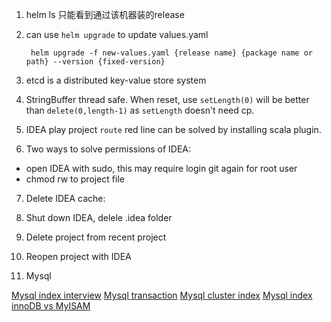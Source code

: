1. helm ls 只能看到通过该机器装的release

2. can use `helm upgrade` to update values.yaml

        helm upgrade -f new-values.yaml {release name} {package name or path} --version {fixed-version}

3. etcd is a distributed key-value store system

4. StringBuffer thread safe. When reset, use `setLength(0)` will be better than `delete(0,length-1)` as `setLength` doesn't need cp.

5. IDEA play project `route` red line can be solved by installing scala plugin. 

6. Two ways to solve permissions of IDEA:

 - open IDEA with sudo, this may require login git again for root user
 - chmod rw to project file

7. Delete IDEA cache:
 
 1. Shut down IDEA, delele .idea folder
 2. Delete project from recent project
 3. Reopen project with IDEA

8. Mysql
 
 [Mysql index interview](https://zhuanlan.zhihu.com/p/73204847)
 [Mysql transaction](https://www.cnblogs.com/zhoujinyi/p/3437475.HTML)
 [Mysql cluster index](https://blog.csdn.net/u013132035/article/details/82193763)
 [Mysql index innoDB vs MyISAM](https://blog.csdn.net/alexdamiao/article/details/51934917)
